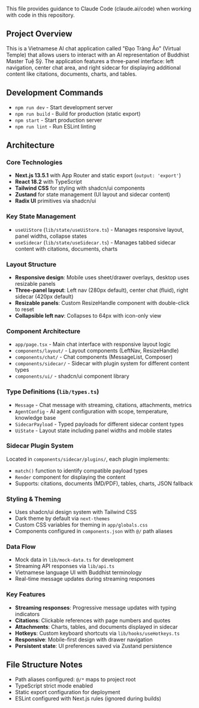 This file provides guidance to Claude Code (claude.ai/code) when working with code in this repository.

## Project Overview

This is a Vietnamese AI chat application called "Đạo Tràng Ảo" (Virtual Temple) that allows users to interact with an AI representation of Buddhist Master Tuệ Sỹ. The application features a three-panel interface: left navigation, center chat area, and right sidecar for displaying additional content like citations, documents, charts, and tables.

## Development Commands

- `npm run dev` - Start development server
- `npm run build` - Build for production (static export)
- `npm start` - Start production server
- `npm run lint` - Run ESLint linting

## Architecture

### Core Technologies
- **Next.js 13.5.1** with App Router and static export (`output: 'export'`)
- **React 18.2** with TypeScript
- **Tailwind CSS** for styling with shadcn/ui components
- **Zustand** for state management (UI layout and sidecar content)
- **Radix UI** primitives via shadcn/ui

### Key State Management
- `useUiStore` (`lib/state/useUiStore.ts`) - Manages responsive layout, panel widths, collapse states
- `useSidecar` (`lib/state/useSidecar.ts`) - Manages tabbed sidecar content with citations, documents, charts

### Layout Structure
- **Responsive design**: Mobile uses sheet/drawer overlays, desktop uses resizable panels
- **Three-panel layout**: Left nav (280px default), center chat (fluid), right sidecar (420px default)
- **Resizable panels**: Custom ResizeHandle component with double-click to reset
- **Collapsible left nav**: Collapses to 64px with icon-only view

### Component Architecture
- `app/page.tsx` - Main chat interface with responsive layout logic
- `components/layout/` - Layout components (LeftNav, ResizeHandle)
- `components/chat/` - Chat components (MessageList, Composer)
- `components/sidecar/` - Sidecar with plugin system for different content types
- `components/ui/` - shadcn/ui component library

### Type Definitions (`lib/types.ts`)
- `Message` - Chat message with streaming, citations, attachments, metrics
- `AgentConfig` - AI agent configuration with scope, temperature, knowledge base
- `SidecarPayload` - Typed payloads for different sidecar content types
- `UiState` - Layout state including panel widths and mobile states

### Sidecar Plugin System
Located in `components/sidecar/plugins/`, each plugin implements:
- `match()` function to identify compatible payload types
- `Render` component for displaying the content
- Supports: citations, documents (MD/PDF), tables, charts, JSON fallback

### Styling & Theming
- Uses shadcn/ui design system with Tailwind CSS
- Dark theme by default via `next-themes`
- Custom CSS variables for theming in `app/globals.css`
- Components configured in `components.json` with `@/` path aliases

### Data Flow
- Mock data in `lib/mock-data.ts` for development
- Streaming API responses via `lib/api.ts`
- Vietnamese language UI with Buddhist terminology
- Real-time message updates during streaming responses

### Key Features
- **Streaming responses**: Progressive message updates with typing indicators
- **Citations**: Clickable references with page numbers and quotes
- **Attachments**: Charts, tables, and documents displayed in sidecar
- **Hotkeys**: Custom keyboard shortcuts via `lib/hooks/useHotkeys.ts`
- **Responsive**: Mobile-first design with drawer navigation
- **Persistent state**: UI preferences saved via Zustand persistence

## File Structure Notes
- Path aliases configured: `@/*` maps to project root
- TypeScript strict mode enabled
- Static export configuration for deployment
- ESLint configured with Next.js rules (ignored during builds)

